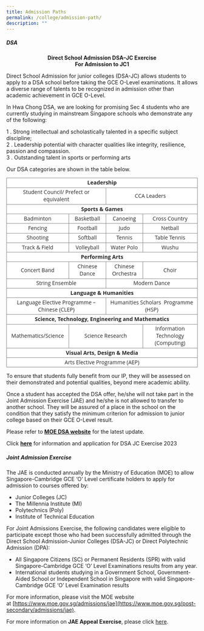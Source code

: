 ```yaml
---
title: Admission Paths
permalink: /college/admission-path/
description: ""
---
```

##### DSA

<center><b>Direct School Admission DSA–JC Exercise<br>For Admission to JC1</b></center>

Direct School Admission for junior colleges (DSA-JC) allows students to apply to a DSA school before taking the GCE O-Level examinations. It allows a diverse range of talents to be recognized in admission other than academic achievement in GCE O-Level.

In Hwa Chong DSA, we are looking for promising Sec 4 students who are currently studying in mainstream Singapore schools who demonstrate any of the following:

1 \.  Strong intellectual and scholastically talented in a specific subject discipline;<br>
2 \.  Leadership potential with character qualities like integrity, resilience, passion and compassion.<br>
3 \.  Outstanding talent in sports or performing arts

Our DSA categories are shown in the table below.

<table style="box-sizing: border-box; border-collapse: collapse; overflow: auto !important; color: rgba(0, 0, 0, 0.85); font-family: &quot;Open Sans&quot;, sans-serif; font-size: 14px; font-style: normal; font-variant-ligatures: normal; font-variant-caps: normal; font-weight: 400; letter-spacing: normal; orphans: 2; text-align: start; text-transform: none; white-space: normal; widows: 2; word-spacing: 0px; -webkit-text-stroke-width: 0px; text-decoration-thickness: initial; text-decoration-style: initial; text-decoration-color: initial; background-color: rgb(255, 255, 255);"><tbody style="box-sizing: border-box;"><tr style="box-sizing: border-box;"><td style="box-sizing: border-box; border-width: 1px; border-style: solid; border-color: grey; text-align: center;" colspan="4"><strong style="box-sizing: border-box; font-weight: bolder;">Leadership</strong></td></tr><tr style="box-sizing: border-box;"><td style="box-sizing: border-box; border-width: 1px; border-style: solid; border-color: grey; text-align: center;" rowspan="1" colspan="2">Student Council/ Prefect or equivalent</td><td style="box-sizing: border-box; border-width: 1px; border-style: solid; border-color: grey; text-align: center;" rowspan="1" colspan="2">&nbsp; &nbsp; &nbsp; &nbsp; &nbsp; &nbsp; &nbsp; &nbsp; &nbsp;CCA Leaders&nbsp; &nbsp; &nbsp; &nbsp; &nbsp; &nbsp; &nbsp; &nbsp; &nbsp; &nbsp;</td></tr><tr style="box-sizing: border-box;"><td style="box-sizing: border-box; border-width: 1px; border-style: solid; border-color: grey; text-align: center;" colspan="4"><strong style="box-sizing: border-box; font-weight: bolder;">Sports &amp; Games</strong></td></tr><tr style="box-sizing: border-box;"><td style="box-sizing: border-box; border-width: 1px; border-style: solid; border-color: grey; text-align: center;">Badminton</td><td style="box-sizing: border-box; border-width: 1px; border-style: solid; border-color: grey; text-align: center;">Basketball</td><td style="box-sizing: border-box; border-width: 1px; border-style: solid; border-color: grey; text-align: center;">Canoeing</td><td style="box-sizing: border-box; border-width: 1px; border-style: solid; border-color: grey; text-align: center;">Cross Country</td></tr><tr style="box-sizing: border-box;"><td style="box-sizing: border-box; border-width: 1px; border-style: solid; border-color: grey; text-align: center;">Fencing</td><td style="box-sizing: border-box; border-width: 1px; border-style: solid; border-color: grey; text-align: center;">Football</td><td style="box-sizing: border-box; border-width: 1px; border-style: solid; border-color: grey; text-align: center;">Judo</td><td style="box-sizing: border-box; border-width: 1px; border-style: solid; border-color: grey; text-align: center;">Netball</td></tr><tr style="box-sizing: border-box;"><td style="box-sizing: border-box; border-width: 1px; border-style: solid; border-color: grey; text-align: center;">Shooting</td><td style="box-sizing: border-box; border-width: 1px; border-style: solid; border-color: grey; text-align: center;">Softball</td><td style="box-sizing: border-box; border-width: 1px; border-style: solid; border-color: grey; text-align: center;">Tennis</td><td style="box-sizing: border-box; border-width: 1px; border-style: solid; border-color: grey; text-align: center;">Table Tennis</td></tr><tr style="box-sizing: border-box;"><td style="box-sizing: border-box; border-width: 1px; border-style: solid; border-color: grey; text-align: center;">Track &amp; Field</td><td style="box-sizing: border-box; border-width: 1px; border-style: solid; border-color: grey; text-align: center;">Volleyball</td><td style="box-sizing: border-box; border-width: 1px; border-style: solid; border-color: grey; text-align: center;">Water Polo</td><td style="box-sizing: border-box; border-width: 1px; border-style: solid; border-color: grey; text-align: center;">Wushu</td></tr><tr style="box-sizing: border-box;"><td style="box-sizing: border-box; border-width: 1px; border-style: solid; border-color: grey; text-align: center;" colspan="4"><strong style="box-sizing: border-box; font-weight: bolder;">Performing Arts</strong></td></tr><tr style="box-sizing: border-box;"><td style="box-sizing: border-box; border-width: 1px; border-style: solid; border-color: grey; text-align: center;">Concert Band</td><td style="box-sizing: border-box; border-width: 1px; border-style: solid; border-color: grey; text-align: center;">Chinese Dance</td><td style="box-sizing: border-box; border-width: 1px; border-style: solid; border-color: grey; text-align: center;">Chinese Orchestra</td><td style="box-sizing: border-box; border-width: 1px; border-style: solid; border-color: grey; text-align: center;">Choir</td></tr><tr style="box-sizing: border-box;"><td style="box-sizing: border-box; border-width: 1px; border-style: solid; border-color: grey; text-align: center;" rowspan="1" colspan="2">String Ensemble</td><td style="box-sizing: border-box; border-width: 1px; border-style: solid; border-color: grey; text-align: center;" rowspan="1" colspan="2">Modern Dance</td></tr><tr style="box-sizing: border-box;"><td style="box-sizing: border-box; border-width: 1px; border-style: solid; border-color: grey; text-align: center;" colspan="4"><strong style="box-sizing: border-box; font-weight: bolder;">Language &amp; Humanities</strong></td></tr><tr style="box-sizing: border-box;"><td style="box-sizing: border-box; border-width: 1px; border-style: solid; border-color: grey; text-align: center;" rowspan="1" colspan="2">Language Elective Programme – Chinese (CLEP)</td><td style="box-sizing: border-box; border-width: 1px; border-style: solid; border-color: grey; text-align: center;" rowspan="1" colspan="2">Humanities Scholars&nbsp; Programme (HSP)</td></tr><tr style="box-sizing: border-box;"><td style="box-sizing: border-box; border-width: 1px; border-style: solid; border-color: grey; text-align: center;" colspan="4"><strong style="box-sizing: border-box; font-weight: bolder;">Science, Technology, Engineering and Mathematics</strong></td></tr><tr style="box-sizing: border-box;"><td style="box-sizing: border-box; border-width: 1px; border-style: solid; border-color: grey; text-align: center;">Mathematics/Science</td><td style="box-sizing: border-box; border-width: 1px; border-style: solid; border-color: grey; text-align: center;" rowspan="1" colspan="2">Science Research</td><td style="box-sizing: border-box; border-width: 1px; border-style: solid; border-color: grey; text-align: center;">Information Technology (Computing)</td></tr><tr style="box-sizing: border-box;"><td style="box-sizing: border-box; border-width: 1px; border-style: solid; border-color: grey; text-align: center;" colspan="4"><strong style="box-sizing: border-box; font-weight: bolder;">Visual Arts, Design &amp; Media</strong></td></tr><tr style="box-sizing: border-box;"><td style="box-sizing: border-box; border-width: 1px; border-style: solid; border-color: grey; text-align: center;" colspan="4">Arts Elective Programme (AEP)</td></tr></tbody></table>

To ensure that students fully benefit from our IP, they will be assessed on their demonstrated and potential qualities, beyond mere academic ability.

Once a student has accepted the DSA offer, he/she will not take part in the Joint Admission Exercise (JAE) and he/she is not allowed to transfer to another school. They will be assured of a place in the school on the condition that they satisfy the minimum criterion for admission to junior college based on their GCE O-Level result.

Please refer to&nbsp;**[MOE DSA website](https://www.moe.gov.sg/post-secondary/admissions/dsa)**&nbsp;for the latest update.

Click **[here](/files/direct_school_admission_info_attachment_admission_year_2024_6ee03e0c68.pdf)** for information and application for DSA JC Exercise 2023

##### Joint Admission Exercise

The JAE is conducted annually by the Ministry of Education (MOE) to allow Singapore-Cambridge GCE ‘O’ Level certificate holders to apply for admission to courses offered by:

*   Junior Colleges (JC)
*   The Millennia Institute (MI)
*   Polytechnics (Poly)
*   Institute of Technical Education

For Joint Admissions Exercise, the following candidates were eligible to participate except those who had been successfully admitted through the Direct School Admission-Junior Colleges (DSA-JC) or Direct Polytechnic Admission (DPA):

*   All Singapore Citizens (SC) or Permanent Residents (SPR) with valid Singapore-Cambridge GCE ‘O’ Level Examinations results from any year.
*   International students studying in a Government School, Government-Aided School or Independent School in Singapore with valid Singapore-Cambridge GCE ‘O’ Level Examination results

For more information, please visit the MOE website at&nbsp;[https://www.moe.gov.sg/admissions/jae](https://www.moe.gov.sg/post-secondary/admissions/jae).

For more information on&nbsp;**JAE Appeal Exercise**, please click&nbsp;[here](https://www.hci.edu.sg/news/hci-college-jae-appeal-exercise-2023).